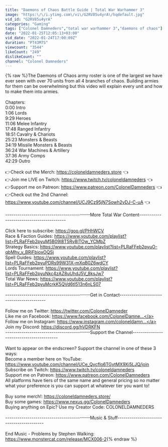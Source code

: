 ```yaml
---
title: "Daemons of Chaos Battle Guide | Total War Warhammer 3"
image: "https:\/\/i.ytimg.com\/vi\/G2RV85u4yrA\/hqdefault.jpg"
vid_id: "G2RV85u4yrA"
categories: "Gaming"
tags: ["Colonel Damneders","total war warhammer 3","daemons of chaos"]
date: "2022-01-25T12:05:13+03:00"
vid_date: "2022-01-24T17:00:09Z"
duration: "PT43M7S"
viewcount: "3544"
likeCount: "249"
dislikeCount: ""
channel: "Colonel Damneders"
---
```

{% raw %}The Daemons of Chaos army roster is one of the largest we have ever seen with over 70 units from all 4 branches of chaos. Building armies for them can be overwhelming but this video will explain every unit and how to make them into armies.<br /><br />Chapters:<br />0:00 Intro<br />1:06 Lords<br />9:29 Heroes<br />11:06 Melee Infantry<br />17:48 Ranged Infantry<br />18:51 Cavalry &amp; Chariots<br />25:23 Monsters &amp; Beasts<br />34:19 Missile Monsters &amp; Beasts<br />36:24 War Machines &amp; Artillery<br />37:36 Army Comps<br />42:29 Outro<br /><br />👉Check out the Merch: <a rel="nofollow" target="blank" href="https://coloneldamneders.store">https://coloneldamneders.store</a> 👈<br />👉Join me LIVE on Twitch: <a rel="nofollow" target="blank" href="https://www.twitch.tv/coloneldamneders">https://www.twitch.tv/coloneldamneders</a> 👈<br />👉Support me on Patreon: <a rel="nofollow" target="blank" href="https://www.patreon.com/ColonelDamneders">https://www.patreon.com/ColonelDamneders</a> 👈<br />👉Check out the 2nd Channel: <a rel="nofollow" target="blank" href="https://www.youtube.com/channel/UCJ9Cz95jN7Sowh2vDJ-C-uA">https://www.youtube.com/channel/UCJ9Cz95jN7Sowh2vDJ-C-uA</a> 👈<br /><br />------------------------------------------More Total War Content-----------------------------------------<br /><br />Click here to subscribe: <a rel="nofollow" target="blank" href="https://goo.gl/PHhWCV">https://goo.gl/PHhWCV</a><br />Race &amp; Faction Guides: <a rel="nofollow" target="blank" href="https://www.youtube.com/playlist?list=PLRaFFeb2pyuM5B09l8T5Rv8ITOw_YCMbZ">https://www.youtube.com/playlist?list=PLRaFFeb2pyuM5B09l8T5Rv8ITOw_YCMbZ</a><br />Strategy Basics: <a rel="nofollow" target="blank" href="https://www.youtube.com/playlist?list=PLRaFFeb2pyuO-qbMhv_v_BRiFbioxOQSj">https://www.youtube.com/playlist?list=PLRaFFeb2pyuO-qbMhv_v_BRiFbioxOQSj</a><br />Spell Guides: <a rel="nofollow" target="blank" href="https://www.youtube.com/playlist?list=PLRaFFeb2pyuPDRs99W31X-mXqB0Z6wdCY">https://www.youtube.com/playlist?list=PLRaFFeb2pyuPDRs99W31X-mXqB0Z6wdCY</a><br />Lords Tournament: <a rel="nofollow" target="blank" href="https://www.youtube.com/playlist?list=PLRaFFeb2pyuNkc4zAZ8uUhdJ5V_8ksJw7">https://www.youtube.com/playlist?list=PLRaFFeb2pyuNkc4zAZ8uUhdJ5V_8ksJw7</a><br />Total War News: <a rel="nofollow" target="blank" href="https://www.youtube.com/playlist?list=PLRaFFeb2pyuMcrkK5QVd6tI513n6nLS07">https://www.youtube.com/playlist?list=PLRaFFeb2pyuMcrkK5QVd6tI513n6nLS07</a><br /><br />------------------------------------------Get in Contact-----------------------------------------<br /><br />Follow me on Twitter: <a rel="nofollow" target="blank" href="https://twitter.com/ColonelDamneder">https://twitter.com/ColonelDamneder</a><br />Like me on Facebook: <a rel="nofollow" target="blank" href="https://www.facebook.com/ColonelDamne...">https://www.facebook.com/ColonelDamne...</a><br />Follow me on Instagram: <a rel="nofollow" target="blank" href="https://www.instagram.com/coloneldamn...">https://www.instagram.com/coloneldamn...</a><br />Join my Discord: <a rel="nofollow" target="blank" href="https://discord.gg/hVDRKFN">https://discord.gg/hVDRKFN</a><br />------------------------------------------Support the Channel-----------------------------------------<br /><br />Want to appear on the endscreen? Support the channel in one of these 3 ways:<br />Become a member here on YouTube: <a rel="nofollow" target="blank" href="https://www.youtube.com/channel/UCe_QycfIo6TGytMX9Xi5LJQ/join">https://www.youtube.com/channel/UCe_QycfIo6TGytMX9Xi5LJQ/join</a><br />Subscribe on Twitch: <a rel="nofollow" target="blank" href="https://www.twitch.tv/coloneldamneders">https://www.twitch.tv/coloneldamneders</a><br />Support me on Patreon: <a rel="nofollow" target="blank" href="https://www.patreon.com/ColonelDamneders">https://www.patreon.com/ColonelDamneders</a><br />All platforms have tiers of the same name and general pricing so no matter what your preference is you can support at whatever tier you want to!<br /><br />Buy some merch!: <a rel="nofollow" target="blank" href="https://coloneldamneders.store/">https://coloneldamneders.store/</a><br />Buy some games: <a rel="nofollow" target="blank" href="https://www.nexus.gg/ColonelDamneders">https://www.nexus.gg/ColonelDamneders</a><br />Buying anything on Epic? Use my Creator Code: COLONELDAMNEDERS<br /><br />------------------------------------------Music &amp; Stuff-----------------------------------------<br /><br />End Music - Problems by Stephen Walking: <a rel="nofollow" target="blank" href="https://www.monstercat.com/release/MCX006-2">https://www.monstercat.com/release/MCX006-2</a>{% endraw %}
